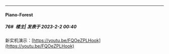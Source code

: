 
*****

####  Piano-Forest  
##### 76#         楼主| 发表于 2023-2-2 00:40

新实机演示：[https://youtu.be/FQOeZPLHook](https://youtu.be/FQOeZPLHook)

